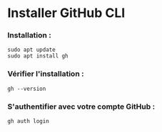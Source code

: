 # Installer GitHub CLI ##

### **Installation :**
```
sudo apt update
sudo apt install gh
```

### **Vérifier l'installation :**
```
gh --version
```

### **S'authentifier avec votre compte GitHub :**
```
gh auth login
```